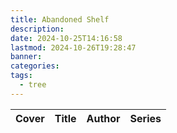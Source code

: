 ```yaml
---
title: Abandoned Shelf
description: 
date: 2024-10-25T14:16:58
lastmod: 2024-10-26T19:28:47
banner: 
categories: 
tags:
  - tree
---
```

| Cover | Title | Author | Series |  
| ----- | ----- | ------ | ------ |  
  
